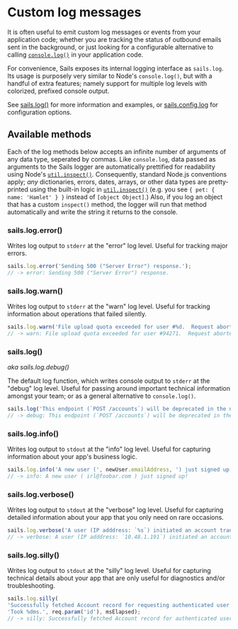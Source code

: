 # Custom log messages

It is often useful to emit custom log messages or events from your application code; whether you are tracking the status of outbound emails sent in the background, or just looking for a configurable alternative to calling [`console.log()`](https://nodejs.org/api/console.html#console_console_log_data) in your application code.

For convenience, Sails exposes its internal logging interface as `sails.log`.  Its usage is purposely very similar to Node's `console.log()`, but with a handful of extra features; namely support for multiple log levels with colorized, prefixed console output.

See [sails.log()](http://sailsjs.com/documentation/reference/application/sails-log) for more information and examples, or  [sails.config.log](http://sailsjs.com/documentation/reference/configuration/sails-config-log) for configuration options.


## Available methods

Each of the log methods below accepts an infinite number of arguments of any data type, seperated by commas.  Like `console.log`, data passed as arguments to the Sails logger are automatically prettified for readability using Node's [`util.inspect()`](http://nodejs.org/api/util.html#util_util_inspect_object_options). Consequently, standard Node.js conventions apply; _any_ dictionaries, errors, dates, arrays, or other data types are pretty-printed using the built-in logic in [`util.inspect()`](https://nodejs.org/api/util.html#util_util_inspect_object_options) (e.g. you see `{ pet: { name: 'Hamlet' } }` instead of `[object Object]`.)  Also, if you log an object that has a custom `inspect()` method, the logger will run that method automatically and write the string it returns to the console.


### sails.log.error()

Writes log output to `stderr` at the "error" log level.
Useful for tracking major errors.

```js
sails.log.error('Sending 500 ("Server Error") response.');
// -> error: Sending 500 ("Server Error") response.
```

### sails.log.warn()

Writes log output to `stderr` at the "warn" log level.
Useful for tracking information about operations that failed silently.

```js
sails.log.warn('File upload quota exceeded for user #%d.  Request aborted.', user.id);
// -> warn: File upload quota exceeded for user #94271.  Request aborted.
```


### sails.log()

_aka sails.log.debug()_

The default log function, which writes console output to `stderr` at the "debug" log level.
Useful for passing around important technical information amongst your team; or as a general alternative to `console.log()`.

```js
sails.log('This endpoint (`POST /accounts`) will be deprecated in the next few days.  Please use `POST /signup` instead. ');
// -> debug: This endpoint (`POST /accounts`) will be deprecated in the next few days.  Please use `POST /signup` instead.
```



### sails.log.info()

Writes log output to `stdout` at the "info" log level.
Useful for capturing information about your app's business logic.

```js
sails.log.info('A new user (', newUser.emailAddress, ') just signed up!');
// -> info: A new user ( irl@foobar.com ) just signed up!
```


### sails.log.verbose()

Writes log output to `stdout` at the "verbose" log level.
Useful for capturing detailed information about your app that you only need on rare occasions.

```js
sails.log.verbose('A user (IP adddress: `%s`) initiated an account transfer...', req.ip);
// -> verbose: A user (IP adddress: `10.48.1.191`) initiated an account transfer...
```


### sails.log.silly()

Writes log output to `stdout` at the "silly" log level.
Useful for capturing technical details about your app that are only useful for diagnostics and/or troubleshooting.

```js
sails.log.silly(
'Successfully fetched Account record for requesting authenticated user (`%d`).',
'Took %dms.', req.param('id'), msElapsed);
// -> silly: Successfully fetched Account record for authenticated user (`49722`). Took 41ms.
```




<docmeta name="displayName" value="Custom log messages">

